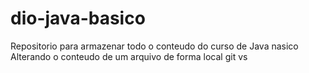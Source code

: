 # dio-java-basico
Repositorio para armazenar todo o conteudo do curso de Java nasico
Alterando o conteudo de um arquivo de forma local git vs
